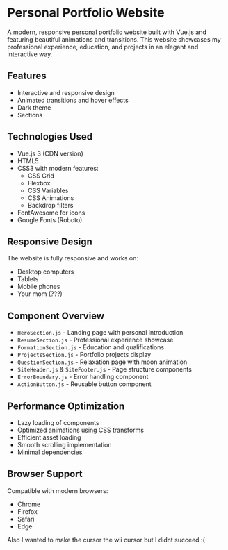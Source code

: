﻿# Personal Portfolio Website

A modern, responsive personal portfolio website built with Vue.js and featuring beautiful animations and transitions. This website showcases my professional experience, education, and projects in an elegant and interactive way.

## Features

- Interactive and responsive design
- Animated transitions and hover effects
- Dark theme 
- Sections

## Technologies Used

- Vue.js 3 (CDN version)
- HTML5
- CSS3 with modern features:
  - CSS Grid
  - Flexbox
  - CSS Variables
  - CSS Animations
  - Backdrop filters
- FontAwesome for icons
- Google Fonts (Roboto)

## Responsive Design

The website is fully responsive and works on:
- Desktop computers
- Tablets
- Mobile phones
- Your mom (???)

## Component Overview

- `HeroSection.js` - Landing page with personal introduction
- `ResumeSection.js` - Professional experience showcase
- `FormationSection.js` - Education and qualifications
- `ProjectsSection.js` - Portfolio projects display
- `QuestionSection.js` - Relaxation page with moon animation
- `SiteHeader.js` & `SiteFooter.js` - Page structure components
- `ErrorBoundary.js` - Error handling component
- `ActionButton.js` - Reusable button component


## Performance Optimization

- Lazy loading of components
- Optimized animations using CSS transforms
- Efficient asset loading
- Smooth scrolling implementation
- Minimal dependencies

## Browser Support

Compatible with modern browsers:
- Chrome
- Firefox
- Safari
- Edge


Also I wanted to make the cursor the wii cursor but I didnt succeed :(
